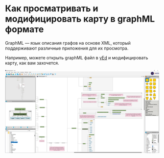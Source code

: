 # Как просматривать и модифицировать карту в graphML формате

GraphML — язык описания графов на основе XML, который поддерживают различные приложения для их просмотра.

Например, можете открыть graphML файл в [yEd](https://www.yworks.com/products/yed) и модифицировать карту, как вам захочется.

![](./example.png)
